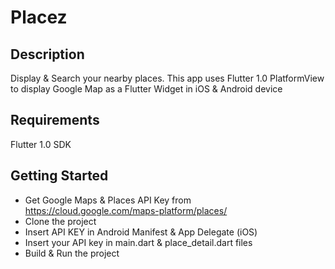 # Placez

## Description
Display & Search your nearby places. This app uses Flutter 1.0 PlatformView to display Google Map as a Flutter Widget in iOS & Android device

## Requirements
Flutter 1.0 SDK

## Getting Started
- Get Google Maps & Places API Key from https://cloud.google.com/maps-platform/places/
- Clone the project
- Insert API KEY in Android Manifest & App Delegate (iOS)
- Insert your API key in main.dart & place_detail.dart files
- Build & Run the project
